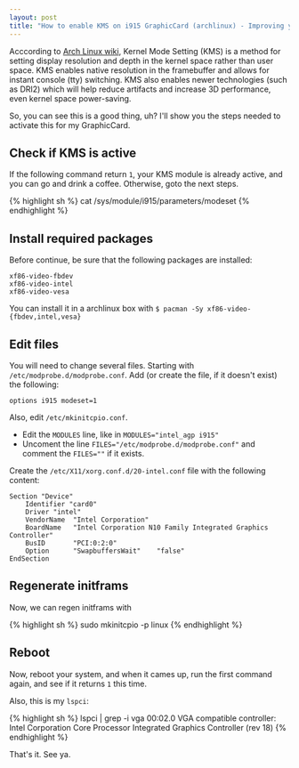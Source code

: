 ```yaml
---
layout: post
title: "How to enable KMS on i915 GraphicCard (archlinux) - Improving your Graphical Performance with this small tip"
---
```


Acccording to [Arch Linux wiki](https://wiki.archlinux.org/index.php/Kernel_Mode_Setting), Kernel Mode Setting (KMS) is a method for setting display resolution and depth in the kernel space rather than user space.
KMS enables native resolution in the framebuffer and allows for instant console (tty) switching. KMS also enables newer technologies (such as DRI2) which will help reduce artifacts and increase 3D performance, even kernel space power-saving.

So, you can see this is a good thing, uh? I'll show you the steps needed to activate this for my GraphicCard.

## Check if KMS is active

If the following command return `1`, your KMS module is already active, and you can go and drink a coffee. Otherwise, goto the next steps.

{% highlight sh %}
cat /sys/module/i915/parameters/modeset
{% endhighlight %}

## Install required packages

Before continue, be sure that the following packages are installed:

	xf86-video-fbdev
	xf86-video-intel
	xf86-video-vesa


You can install it in a archlinux box with `$ pacman -Sy xf86-video-{fbdev,intel,vesa}`

## Edit files

You will need to change several files. Starting with `/etc/modprobe.d/modprobe.conf`.
Add (or create the file, if it doesn't exist) the following:

	options i915 modeset=1

Also, edit `/etc/mkinitcpio.conf`.

* Edit the `MODULES` line, like in `MODULES="intel_agp i915"`
* Uncoment the line `FILES="/etc/modprobe.d/modprobe.conf"` and comment the `FILES=""` if it exists.

Create the `/etc/X11/xorg.conf.d/20-intel.conf` file with the following content:

	Section "Device"
		Identifier "card0"
		Driver "intel"
		VendorName  "Intel Corporation"
		BoardName   "Intel Corporation N10 Family Integrated Graphics Controller"
		BusID       "PCI:0:2:0"
		Option      "SwapbuffersWait"    "false"
	EndSection

## Regenerate initframs

Now, we can regen initframs with

{% highlight sh %}
sudo mkinitcpio -p linux
{% endhighlight %}

## Reboot

Now, reboot your system, and when it cames up, run the first command again, and see if it returns `1` this time.

Also, this is my `lspci`:

{% highlight sh %}
lspci | grep -i vga
	00:02.0 VGA compatible controller: Intel Corporation Core Processor Integrated Graphics Controller (rev 18)
{% endhighlight %}

That's it. See ya.

